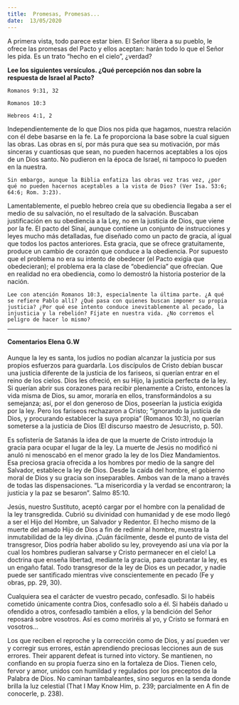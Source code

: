 ```yaml
---
title:  Promesas, Promesas... 
date:  13/05/2020
---
```


A primera vista, todo parece estar bien. El Señor libera a su pueblo, le ofrece las promesas del Pacto y ellos aceptan: harán todo lo que el Señor les pida. Es un trato “hecho en el cielo”, ¿verdad?

**Lee los siguientes versículos. ¿Qué percepción nos dan sobre la respuesta de Israel al Pacto?**

`Romanos 9:31, 32`

`Romanos 10:3`

`Hebreos 4:1, 2`

Independientemente de lo que Dios nos pida que hagamos, nuestra relación con él debe basarse en la fe. La fe proporciona la base sobre la cual siguen las obras. Las obras en sí, por más pura que sea su motivación, por más sinceras y cuantiosas que sean, no pueden hacernos aceptables a los ojos de un Dios santo. No pudieron en la época de Israel, ni tampoco lo pueden en la nuestra.

`Sin embargo, aunque la Biblia enfatiza las obras vez tras vez, ¿por qué no pueden hacernos aceptables a la vista de Dios? (Ver Isa. 53:6; 64:6; Rom. 3:23).`

Lamentablemente, el pueblo hebreo creía que su obediencia llegaba a ser el medio de su salvación, no el resultado de la salvación. Buscaban justificación en su obediencia a la Ley, no en la justicia de Dios, que viene por la fe. El pacto del Sinaí, aunque contiene un conjunto de instrucciones y leyes mucho más detalladas, fue diseñado como un pacto de gracia, al igual que todos los pactos anteriores. Esta gracia, que se ofrece gratuitamente, produce un cambio de corazón que conduce a la obediencia. Por supuesto que el problema no era su intento de obedecer (el Pacto exigía que obedecieran); el problema era la clase de “obediencia” que ofrecían. Que en realidad no era obediencia, como lo demostró la historia posterior de la nación.

`Lee con atención Romanos 10:3, especialmente la última parte. ¿A qué se refiere Pablo allí? ¿Qué pasa con quienes buscan imponer su propia justicia? ¿Por qué ese intento conduce inevitablemente al pecado, la injusticia y la rebelión? Fíjate en nuestra vida. ¿No corremos el peligro de hacer lo mismo?`

---

#### Comentarios Elena G.W

Aunque la ley es santa, los judíos no podían alcanzar la justicia por sus propios esfuerzos para guardarla. Los discípulos de Cristo debían buscar una justicia diferente de la justicia de los fariseos, si querían entrar en el reino de los cielos. Dios les ofreció, en su Hijo, la justicia perfecta de la ley. Si querían abrir sus corazones para recibir plenamente a Cristo, entonces la vida misma de Dios, su amor, moraría en ellos, transformándolos a su semejanza; así, por el don generoso de Dios, poseerían la justicia exigida por la ley. Pero los fariseos rechazaron a Cristo; “ignorando la justicia de Dios, y procurando establecer la suya propia” (Romanos 10:3), no querían someterse a la justicia de Dios (El discurso maestro de Jesucristo, p. 50).

Es sofistería de Satanás la idea de que la muerte de Cristo introdujo la gracia para ocupar el lugar de la ley. La muerte de Jesús no modificó ni anuló ni menoscabó en el menor grado la ley de los Diez Mandamientos. Esa preciosa gracia ofrecida a los hombres por medio de la sangre del Salvador, establece la ley de Dios. Desde la caída del hombre, el gobierno moral de Dios y su gracia son inseparables. Ambos van de la mano a través de todas las dispensaciones. “La misericordia y la verdad se encontraron; la justicia y la paz se besaron”. Salmo 85:10.

Jesús, nuestro Sustituto, aceptó cargar por el hombre con la penalidad de la ley transgredida. Cubrió su divinidad con humanidad y de ese modo llegó a ser el Hijo del Hombre, un Salvador y Redentor. El hecho mismo de la muerte del amado Hijo de Dios a fin de redimir al hombre, muestra la inmutabilidad de la ley divina. ¡Cuán fácilmente, desde el punto de vista del transgresor, Dios podría haber abolido su ley, proveyendo así una vía por la cual los hombres pudieran salvarse y Cristo permanecer en el cielo! La doctrina que enseña libertad, mediante la gracia, para quebrantar la ley, es un engaño fatal. Todo transgresor de la ley de Dios es un pecador, y nadie puede ser santificado mientras vive conscientemente en pecado (Fe y obras, pp. 29, 30).

Cualquiera sea el carácter de vuestro pecado, confesadlo. Si lo habéis cometido únicamente contra Dios, confesadlo solo a él. Si habéis dañado u ofendido a otros, confesadlo también a ellos, y la bendición del Señor reposará sobre vosotros. Así es como moriréis al yo, y Cristo se formará en vosotros…

Los que reciben el reproche y la corrección como de Dios, y así pueden ver y corregir sus errores, están aprendiendo preciosas lecciones aun de sus errores. Their apparent defeat is turned into victory. Se mantienen, no confiando en su propia fuerza sino en la fortaleza de Dios. Tienen celo, fervor y amor, unidos con humildad y regulados por los preceptos de la Palabra de Dios. No caminan tambaleantes, sino seguros en la senda donde brilla la luz celestial (That I May Know Him, p. 239; parcialmente en A fin de conocerle, p. 238).